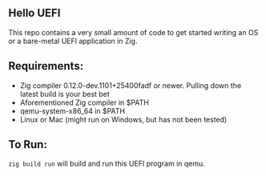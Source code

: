Hello UEFI
---
This repo contains a very small amount of code to get started writing an OS or a bare-metal UEFI application in Zig.

Requirements:
---
- Zig compiler 0.12.0-dev.1101+25400fadf or newer. Pulling down the latest build is your best bet
- Aforementioned Zig compiler in $PATH
- qemu-system-x86_64 in $PATH
- Linux or Mac (might run on Windows, but has not been tested)


To Run:
---
`zig build run` will build and run this UEFI program in qemu.
